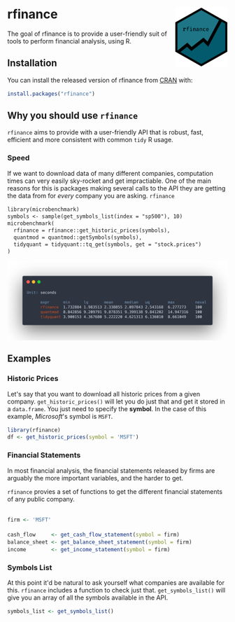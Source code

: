 
# rfinance <img src="man/figures/logo.png" align="right" width="120" />

<!-- badges: start -->
<!-- badges: end -->

The goal of rfinance is to provide a user-friendly suit of tools to perform financial analysis, using R.

## Installation

You can install the released version of rfinance from [CRAN](https://CRAN.R-project.org) with:

``` r
install.packages("rfinance")
```


## Why you should use `rfinance`

`rfinance` aims to provide with a user-friendly API that is robust, fast, efficient and more consistent with common `tidy` R usage.

### Speed

If we want to download data of many different companies, computation times can very easily sky-rocket and get impractiable. One of the main reasons for this is packages making several calls to the API they are getting the data from for _every_ company you are asking. `rfinance` 

```
library(microbenchmark)
symbols <- sample(get_symbols_list(index = "sp500"), 10)
microbenchmark(
  rfinance = rfinance::get_historic_prices(symbols),
  quantmod = quantmod::getSymbols(symbols),
  tidyquant = tidyquant::tq_get(symbols, get = "stock.prices")
)
```
<img src="man/figures/packages_microbenchmark.png" align="center" width="1200" />



## Examples

### Historic Prices

Let's say that you want to download all historic prices from a given company. `get_historic_prices()` will let you do just that and get it stored in a `data.frame`. You just need to specify the **symbol**. In the case of this example, *Microsoft*'s symbol is `MSFT`.

``` r
library(rfinance)
df <- get_historic_prices(symbol = 'MSFT')
```

### Financial Statements

In most financial analysis, the financial statements released by firms are arguably the more important variables, and the harder to get.

`rfinance` provies a set of functions to get the different financial statements of any public company.

```r

firm <- 'MSFT'

cash_flow     <- get_cash_flow_statement(symbol = firm)
balance_sheet <- get_balance_sheet_statement(symbol = firm)
income        <- get_income_statement(symbol = firm)

```

### Symbols List

At this point it'd be natural to ask yourself what companies are available for this. `rfinance` includes a function to check just that. `get_symbols_list()` will give you an array of all the symbols available in the API.

```r
symbols_list <- get_symbols_list()
```

